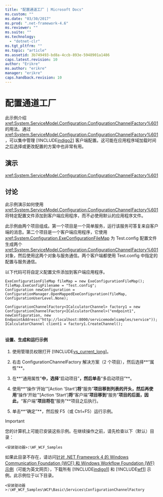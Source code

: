 ```yaml
---
title: "配置通道工厂 | Microsoft Docs"
ms.custom: ""
ms.date: "03/30/2017"
ms.prod: ".net-framework-4.6"
ms.reviewer: ""
ms.suite: ""
ms.technology: 
  - "dotnet-clr"
ms.tgt_pltfrm: ""
ms.topic: "article"
ms.assetid: 3b749493-bd8a-4ccb-893e-5948901a1486
caps.latest.revision: 10
author: "Erikre"
ms.author: "erikre"
manager: "erikre"
caps.handback.revision: 10
---
```

# 配置通道工厂
此示例介绍 <xref:System.ServiceModel.Configuration.ConfigurationChannelFactory%601> 的用法。通过 <xref:System.ServiceModel.Configuration.ConfigurationChannelFactory%601>，可以集中管理 [!INCLUDE[indigo2](../../../../includes/indigo2-md.md)] 客户端配置。这可能在应用程序域加载时间之后选择或更改配置的方案中也非常有用。  
  
## 演示  
 <xref:System.ServiceModel.Configuration.ConfigurationChannelFactory%601>  
  
## 讨论  
 此示例演示如何使用 <xref:System.ServiceModel.Configuration.ConfigurationChannelFactory%601> 将特定配置文件添加到客户端应用程序，而不必使用默认的应用程序文件。  
  
 此示例由两个项目组成。第一个项目是一个简单服务，运行该服务可答复来自客户端的消息。第二个项目是一个客户端应用程序，它使用 <xref:System.Configuration.ExeConfigurationFileMap> 为 Test.config 配置文件生成两个 <xref:System.ServiceModel.Configuration.ConfigurationChannelFactory%601> 对象，然后使用这两个对象与服务通信。两个客户端都使用 Test.config 中指定的配置与服务通信。  
  
 以下代码可将自定义配置文件添加到客户端应用程序。  
  
```  
ExeConfigurationFileMap fileMap = new ExeConfigurationFileMap();  
fileMap.ExeConfigFilename = "Test.config";  
Configuration newConfiguration = ConfigurationManager.OpenMappedExeConfiguration(fileMap, ConfigurationUserLevel.None);  
  
ConfigurationChannelFactory<ICalculatorChannel> factory1 = new ConfigurationChannelFactory<ICalculatorChannel>("endpoint1", newConfiguration, new EndpointAddress("http://localhost:8000/servicemodelsamples/service"));  
ICalculatorChannel client1 = factory1.CreateChannel();  
  
```  
  
#### 设置、生成和运行示例  
  
1.  使用管理员权限打开 [!INCLUDE[vs_current_long](../../../../includes/vs-current-long-md.md)]。  
  
2.  右击 ConfigurationChannelFactory 解决方案（2 个项目），然后选择**“属性”**。  
  
3.  在**“通用属性”**中，选择**“启动项目”**，然后单击**“多启动项目”**。  
  
4.  使用**“操作‘开始’”\[Action ‘Start’\]**将**“服务”**项目移到列表的开头，然后再使用**“操作‘开始’”\[Action ‘Start’\]**将**“客户端”**项目移到**“服务”**项目的后面，因此，**“客户端”**项目将在**“服务”**项目之后执行。  
  
5.  单击**“确定”**，然后按 F5（或 Ctrl\+F5）运行示例。  
  
> [!IMPORTANT]
>  您的计算机上可能已安装这些示例。在继续操作之前，请先检查以下（默认）目录：  
>   
>  `<安装驱动器>:\WF_WCF_Samples`  
>   
>  如果此目录不存在，请访问[针对 .NET Framework 4 的 Windows Communication Foundation \(WCF\) 和 Windows Workflow Foundation \(WF\) 示例](http://go.microsoft.com/fwlink/?LinkId=150780)（可能为英文网页），下载所有 [!INCLUDE[indigo1](../../../../includes/indigo1-md.md)] 和 [!INCLUDE[wf1](../../../../includes/wf1-md.md)] 示例。此示例位于以下目录。  
>   
>  `<安装驱动器>:\WF_WCF_Samples\WCF\Basic\Services\ConfigurationChannelFactory`